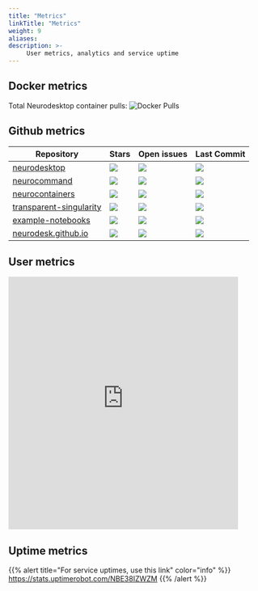 ```yaml
---
title: "Metrics"
linkTitle: "Metrics"
weight: 9
aliases:
description: >-
     User metrics, analytics and service uptime
---
```


## Docker metrics
Total Neurodesktop container pulls: ![Docker Pulls](https://img.shields.io/docker/pulls/vnmd/neurodesktop)

## Github metrics
| Repository                                                                      | Stars                                                                      | Open issues                                                                     | Last Commit                                                                      |
| --------------------------------------------------------------------------------| -------------------------------------------------------------------------- | ------------------------------------------------------------------------------- | -------------------------------------------------------------------------------- |
| [neurodesktop](https://github.com/NeuroDesk/neurodesktop)                       | ![](https://img.shields.io/github/stars/neurodesk/neurodesktop)            | ![](https://img.shields.io/github/issues-raw/neurodesk/neurodesktop)            | ![](https://img.shields.io/github/last-commit/neurodesk/neurodesktop)            |
| [neurocommand](https://github.com/NeuroDesk/neurocommand)                       | ![](https://img.shields.io/github/stars/NeuroDesk/neurocommand)            | ![](https://img.shields.io/github/issues-raw/NeuroDesk/neurocommand)            | ![](https://img.shields.io/github/last-commit/NeuroDesk/neurocommand)            |
| [neurocontainers](https://github.com/NeuroDesk/neurocontainers)                 | ![](https://img.shields.io/github/stars/NeuroDesk/neurocontainers)         | ![](https://img.shields.io/github/issues-raw/NeuroDesk/neurocontainers)         | ![](https://img.shields.io/github/last-commit/NeuroDesk/neurocontainers)         |
| [transparent-singularity](https://github.com/NeuroDesk/transparent-singularity) | ![](https://img.shields.io/github/stars/NeuroDesk/transparent-singularity) | ![](https://img.shields.io/github/issues-raw/NeuroDesk/transparent-singularity) | ![](https://img.shields.io/github/last-commit/NeuroDesk/transparent-singularity) |
| [example-notebooks](https://github.com/NeuroDesk/example-notebooks)             | ![](https://img.shields.io/github/stars/NeuroDesk/example-notebooks)       | ![](https://img.shields.io/github/issues-raw/NeuroDesk/example-notebooks)       | ![](https://img.shields.io/github/last-commit/NeuroDesk/example-notebooks)       |
| [neurodesk.github.io](https://github.com/NeuroDesk/neurodesk.github.io)         | ![](https://img.shields.io/github/stars/NeuroDesk/neurodesk.github.io)     | ![](https://img.shields.io/github/issues-raw/NeuroDesk/neurodesk.github.io)     | ![](https://img.shields.io/github/last-commit/NeuroDesk/neurodesk.github.io)     |

## User metrics

<iframe width=90% height=500px src="https://lookerstudio.google.com/embed/reporting/1b5d3da0-7a67-4440-bc3c-95bd6fd94f18/page/2VKTD" frameborder="0" style="border:0"></iframe>

## Uptime metrics

{{% alert title="For service uptimes, use this link" color="info" %}}
https://stats.uptimerobot.com/NBE38IZWZM
{{% /alert %}}



